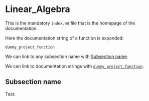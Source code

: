 # Linear_Algebra
This is the mandatory `index.md` file that is the homepage of the documentation.

Here the documentation string of a function is expanded:
```@docs
dummy_project_function
```

We can link to any subsection name with [Subsection name](@ref).

We can link to documentation strings with [`dummy_project_function`](@ref).

## Subsection name
Test.